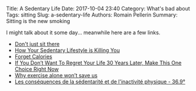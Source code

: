 Title: A Sedentary Life
Date: 2017-10-04 23:40
Category: What's bad about
Tags: sitting
Slug: a-sedentary-life
Authors: Romain Pellerin
Summary: Sitting is the new smoking

I might talk about it some day... meanwhile here are a few links.

- [Don't just sit there](http://sydneycorporateyoga.com/wp-content/uploads/2014/02/Sitting.jpg)
- [How Your Sedentary Lifestyle is Killing You](https://elth.co/sedentary-lifestyle-killing/)
- [Forget Calories](https://www.theatlantic.com/health/archive/2014/06/calories-are-out/372690/)
- [If You Don’t Want To Regret Your Life 30 Years Later, Make This One Choice Right Now](https://medium.com/the-mission/if-you-dont-want-to-regret-your-life-30-years-later-make-this-one-choice-right-now-1cc137516df0)
- [Why exercise alone won’t save us](https://www.theguardian.com/news/2019/jan/03/why-exercise-alone-wont-save-us)
- [Les conséquences de la sédentarité et de l'inactivité physique - 36.9°](https://www.youtube.com/watch?v=hk1ZlXMuG5Q)
